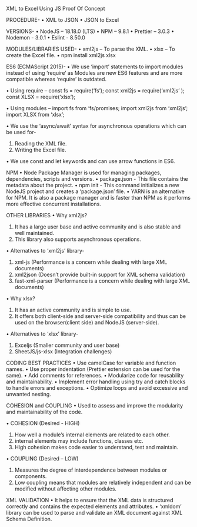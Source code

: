 XML to Excel Using JS
Proof Of Concept

PROCEDURE-
• XML to JSON
• JSON to Excel

VERSIONS-
• NodeJS – 18.18.0 (LTS)
• NPM – 9.8.1
• Prettier – 3.0.3
• Nodemon - 3.0.1
• Eslint - 8.50.0


MODULES/LIBRARIES USED-
• xml2js – To parse the XML.
• xlsx – To create the Excel file.
• npm install xml2js xlsx

ES6 (ECMAScript 2015)-
• We use ‘import’ statements to import modules instead of using ‘require’ as Modules are new ES6 features and are more compatible whereas ‘require’ is outdated.

• Using require –
const fs = require(‘fs’);
const xml2js = require(‘xml2js’ );
const XLSX = require(‘xlsx’);

• Using modules –
import fs from ‘fs/promises;
import xml2js from ‘xml2js’;
import XLSX from ‘xlsx’;

• We use the ‘async/await’ syntax for asynchronous operations which can be used for-

1. Reading the XML file.
2. Writing the Excel file.

• We use const and let keywords and can use arrow functions in ES6.

NPM
• Node Package Manager is used for managing packages, dependencies, scripts and versions.
• package.json - This file contains the metadata about the project.
• npm init - This command initializes a new NodeJS project and creates a ‘package.json’ file.
• YARN is an alternative for NPM. It is also a package manager and is faster than NPM as it performs more effective concurrent installations.

OTHER LIBRARIES
• Why xml2js?

1. It has a large user base and active community and is also stable and well maintained.
2. This library also supports asynchronous operations.

• Alternatives to ‘xml2js’ library-

1. xml-js (Performance is a concern while dealing with large XML documents)
2. xml2json (Doesn’t provide built-in support for XML schema validation)
3. fast-xml-parser (Performance is a concern while dealing with large XML documents)

• Why xlsx?

1. It has an active community and is simple to use.
2. It offers both client-side and server-side compatibility and thus can be used on the browser(client side) and NodeJS (server-side).

• Alternatives to ‘xlsx’ library-

1. Exceljs (Smaller community and user base)
2. SheetJS/js-xlsx (Integration challenges)

CODING BEST PRACTICES
• Use camelCase for variable and function names.
• Use proper indentation (Prettier extension can be used for the same).
• Add comments for references.
• Modularize code for reusability and maintainability.
• Implement error handling using try and catch blocks to handle errors and exceptions.
• Optimize loops and avoid excessive and unwanted nesting.

COHESION and COUPLING
• Used to assess and improve the modularity and maintainability of the code.

• COHESION (Desired - HIGH)

1. How well a module’s internal elements are related to each other.
2. internal elements may include functions, classes etc.
3. High cohesion makes code easier to understand, test and maintain.

• COUPLING (Desired – LOW)

1. Measures the degree of interdependence between modules or components.
2. Low coupling means that modules are relatively independent and can be modified without affecting other modules.

XML VALIDATION
• It helps to ensure that the XML data is structured correctly and contains the expected elements and attributes.
• ‘xmldom’ library can be used to parse and validate an XML document against XML Schema Definition.
